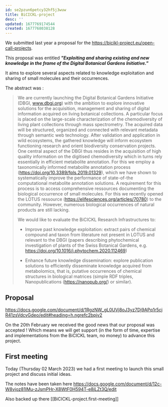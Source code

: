 ```yaml
---
id: se2pzun6petcy32hf5j3wuw
title: BiCICKL-project
desc: ''
updated: 1677769174544
created: 1677768038128
---
```



We submitted last year a proposal for the https://bicikl-project.eu/open-call-projects.

This proposal was entitled **_"Exploiting and sharing existing and new knowledge in the frame of the Digital Botanical Gardens Initiative."_**

It aims to explore several aspects related to knowledge exploitation and sharing of small molecules and their occurrences.

The abstract was : 

> We are currently launching the Digital Botanical Gardens Initiative (DBGI, www.dbgi.org) with the ambition to explore innovative solutions for the acquisition, management and sharing of digital information acquired on living botanical collections. A particular focus is placed on the large-scale characterization of the chemodiversity of living plant collections through mass spectrometry. The acquired data will be structured, organized and connected with relevant metadata through semantic web technology. After validation and application in wild ecosystems, the gathered knowledge will inform ecosystem functioning research and orient biodiversity conservation projects. 
> One central aspect of the DBGI thus resides in the acquisition of high quality information on the digitised chemodiversity which in turns rely essentially in efficient metabolite annotation. For this we employ a taxonomically informed metabolite annotation process (https://doi.org/10.3389/fpls.2019.01329), which we have shown to systematically improve the performance of state-of-the computational metabolite annotation solutions. A requirement for this process is to access comprehensive ressources documenting the biological occurrence of small molecules. For this we recently opened the LOTUS ressource (https://elifesciences.org/articles/70780) to the community. However, numerous biological occurrences of natural products are still lacking. 
> 
> We would like to evaluate the BiCICKL Research Infrastructures to:
> 
> - Improve past knowledge exploitation: extract pairs of chemical compound and taxon from literature not present in LOTUS and relevant to the DBGI (papers describing phytochemical investigation of plants of the Swiss Botanical Gardens, e.g. https://doi.org/10.1016/j.phytochem.2020.112469)  
> 
> - Enhance future knowledge dissemination: explore publication solutions to efficiently disseminate knowledge acquired from metabolomics, that is, putative occurrences of chemical structures in biological matrices (simple RDF triples, Nanopublications (https://nanopub.org/)  or similar).



## Proposal

https://docs.google.com/document/d/1RgzNW_gL0UVj8oJ3yz7Dj9APq1r5cjR41zsVdcvGdeo/edit#heading=h.ngrefc2bpjv2


On the 20th February we received the good news that our proposal was accepted ! Which means we will get support (in the form of time, expertise and implementations from the BiCICKL team, no money) to advance this project.

## First meeting 

Today (Thursday 02 March 2023) we had a first meeting to launch this small project and discuss initial ideas.

The notes have been taken here https://docs.google.com/document/d/12c-W8vjoz81lMu-zJsmPHr-X8WtF0H594T-e8jLZt3Q/edit

Also backed up there [[BiCICKL-project.first-meeting]]